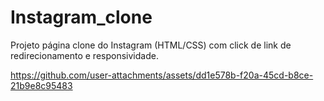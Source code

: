 # Instagram_clone
 Projeto página clone do Instagram (HTML/CSS) com click de link de redirecionamento e responsividade.  




https://github.com/user-attachments/assets/dd1e578b-f20a-45cd-b8ce-21b9e8c95483



